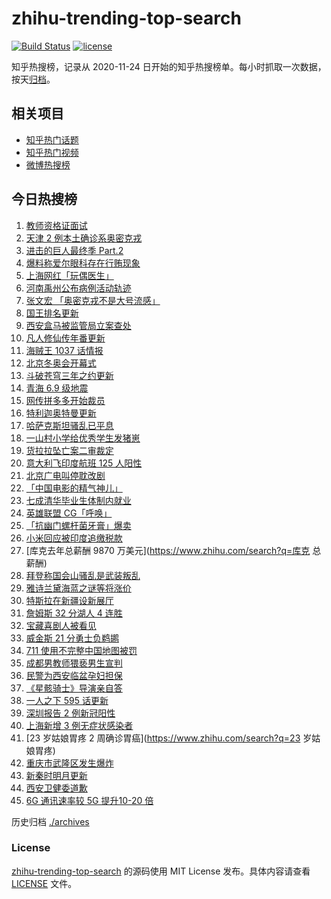 # zhihu-trending-top-search

[![Build Status](https://github.com/justjavac/zhihu-trending-top-search/workflows/ci/badge.svg?branch=main)](https://github.com/justjavac/zhihu-trending-top-search/actions)
[![license](https://img.shields.io/github/license/justjavac/zhihu-trending-top-search)](https://github.com/justjavac/zhihu-trending-top-search/blob/main/LICENSE)

知乎热搜榜，记录从 2020-11-24 日开始的知乎热搜榜单。每小时抓取一次数据，按天[归档](./archives)。

## 相关项目

- [知乎热门话题](https://github.com/justjavac/zhihu-trending-hot-questions)
- [知乎热门视频](https://github.com/justjavac/zhihu-trending-hot-video)
- [微博热搜榜](https://github.com/justjavac/weibo-trending-hot-search)

## 今日热搜榜

<!-- BEGIN -->
<!-- 最后更新时间 Sun Jan 09 2022 20:10:38 GMT+0800 (China Standard Time) -->

1. [教师资格证面试](https://www.zhihu.com/search?q=教师资格证面试)
1. [天津 2 例本土确诊系奥密克戎](https://www.zhihu.com/search?q=天津疫情)
1. [进击的巨人最终季 Part.2](https://www.zhihu.com/search?q=进击的巨人)
1. [爆料称爱尔眼科存在行贿现象](https://www.zhihu.com/search?q=爱尔眼科)
1. [上海网红「玩偶医生」](https://www.zhihu.com/search?q=玩偶医生)
1. [河南禹州公布病例活动轨迹](https://www.zhihu.com/search?q=河南疫情)
1. [张文宏 「奥密克戎不是大号流感」](https://www.zhihu.com/search?q=奥密克戎)
1. [国王排名更新](https://www.zhihu.com/search?q=国王排名)
1. [西安盒马被监管局立案查处](https://www.zhihu.com/search?q=西安盒马)
1. [凡人修仙传年番更新](https://www.zhihu.com/search?q=凡人修仙传)
1. [海贼王 1037 话情报](https://www.zhihu.com/search?q=海贼王)
1. [北京冬奥会开幕式](https://www.zhihu.com/search?q=冬奥会)
1. [斗破苍穹三年之约更新](https://www.zhihu.com/search?q=斗破苍穹三年之约)
1. [青海 6.9 级地震](https://www.zhihu.com/search?q=青海地震)
1. [网传拼多多开始裁员](https://www.zhihu.com/search?q=拼多多裁员)
1. [特利迦奥特曼更新](https://www.zhihu.com/search?q=特利迦奥特曼)
1. [哈萨克斯坦骚乱已平息](https://www.zhihu.com/search?q=哈萨克斯坦)
1. [一山村小学给优秀学生发猪崽](https://www.zhihu.com/search?q=云南山村小学)
1. [货拉拉坠亡案二审裁定](https://www.zhihu.com/search?q=货拉拉坠亡案)
1. [意大利飞印度航班 125 人阳性](https://www.zhihu.com/search?q=意大利飞印度航班)
1. [北京广电叫停耽改剧](https://www.zhihu.com/search?q=耽改剧)
1. [「中国电影的精气神儿」](https://www.zhihu.com/search?q=中国电影的精气神)
1. [七成清华毕业生体制内就业](https://www.zhihu.com/search?q=清华毕业生)
1. [英雄联盟 CG「呼唤」](https://www.zhihu.com/search?q=英雄联盟cg)
1. [「抗幽门螺杆菌牙膏」爆卖](https://www.zhihu.com/search?q=抗幽门螺杆菌牙膏)
1. [小米回应被印度追缴税款](https://www.zhihu.com/search?q=小米回应)
1. [库克去年总薪酬 9870 万美元](https://www.zhihu.com/search?q=库克 总薪酬)
1. [拜登称国会山骚乱是武装叛乱](https://www.zhihu.com/search?q=国会山骚乱)
1. [雅诗兰黛海蓝之谜等将涨价](https://www.zhihu.com/search?q=雅诗兰黛)
1. [特斯拉在新疆设新展厅](https://www.zhihu.com/search?q=特斯拉)
1. [詹姆斯 32 分湖人 4 连胜](https://www.zhihu.com/search?q=湖人)
1. [宝藏喜剧人被看见](https://www.zhihu.com/search?q=一年一度喜剧大赛)
1. [威金斯 21 分勇士负鹈鹕](https://www.zhihu.com/search?q=勇士)
1. [711 使用不完整中国地图被罚](https://www.zhihu.com/search?q=711被罚)
1. [成都男教师猥亵男生宣判](https://www.zhihu.com/search?q=成都男教师)
1. [民警为西安临盆孕妇担保](https://www.zhihu.com/search?q=西安孕妇临盆)
1. [《星骸骑士》导演亲自答](https://www.zhihu.com/search?q=星骸骑士)
1. [一人之下 595 话更新](https://www.zhihu.com/search?q=一人之下)
1. [深圳报告 2 例新冠阳性](https://www.zhihu.com/search?q=深圳疫情)
1. [上海新增 3 例无症状感染者](https://www.zhihu.com/search?q=上海疫情)
1. [23 岁姑娘胃疼 2 周确诊胃癌](https://www.zhihu.com/search?q=23 岁姑娘胃疼)
1. [重庆市武隆区发生爆炸](https://www.zhihu.com/search?q=重庆爆炸)
1. [新秦时明月更新](https://www.zhihu.com/search?q=新秦时明月)
1. [西安卫健委道歉](https://www.zhihu.com/search?q=西安卫健委)
1. [6G 通讯速率较 5G 提升10-20 倍](https://www.zhihu.com/search?q=6G)

<!-- END -->

历史归档 [./archives](./archives)

### License

[zhihu-trending-top-search](https://github.com/justjavac/zhihu-trending-top-search)
的源码使用 MIT License 发布。具体内容请查看 [LICENSE](./LICENSE) 文件。
